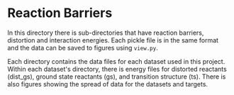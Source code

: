 # Reaction Barriers

In this directory there is sub-directories that have reaction barriers, distortion and interaction energies. Each pickle file is in the same format and the data can be saved to figures using ``` view.py ```.

Each directory contains the data files for each dataset used in this project. Within each dataset's directory, there is energy files for distorted reactants (dist_gs), ground state reactants (gs), and transition structure (ts). There is also figures showing the spread of data for the datasets and targets.

